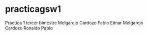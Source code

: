 # practicagsw1
Practica 1 tercer bimestre
Melgarejo Cardozo Fabio Eitnar
Melgarejo Cardozo Ronaldo Pablo